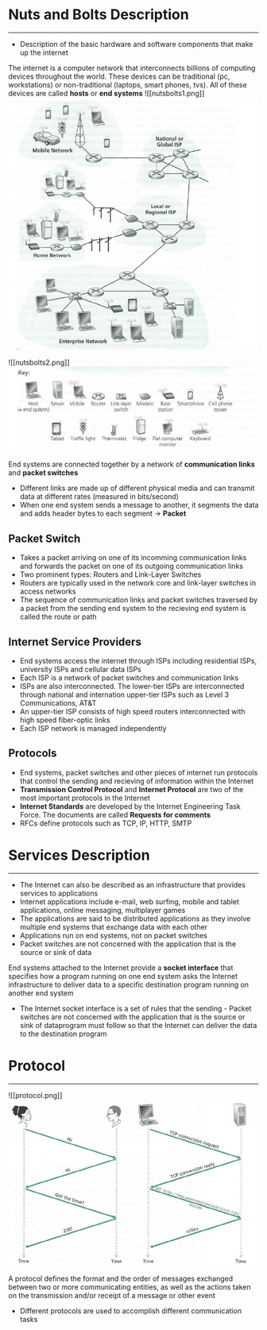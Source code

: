 # Nuts and Bolts Description
----
- Description of the basic hardware and software components that make up the internet []()

The internet is a computer network that interconnects billions of computing devices throughout the world. These devices can be traditional (pc, workstations) or non-traditional (laptops, smart phones, tvs). All of these devices are called **hosts** or **end systems**
![[nutsbolts1.png]]
![nutsbolts1.png](https://github.com/Shogunkayo/PES_Notes/blob/main/Computer%20Networks/Images/nutsbolts1.png)

![[nutsbolts2.png]]
![nutsbolts2.png](https://github.com/Shogunkayo/PES_Notes/blob/main/Computer%20Networks/Images/nutsbolts2.png)

End systems are connected together by a network of **communication links** and **packet switches**
- Different links are made up of different physical media and can transmit data at different rates (measured in bits/second)
- When one end system sends a message to another, it segments the data and adds header bytes to each segment -> **Packet**

## Packet Switch
- Takes a packet arriving on one of its incomming communication links and forwards the packet on one of its outgoing communication links
- Two prominent types: Routers and Link-Layer Switches
- Routers are typically used in the network core and link-layer switches in access networks
- The sequence of communication links and packet switches traversed by a packet from the sending end system to the recieving end system is called the route or path

## Internet Service Providers
- End systems access the internet through ISPs including residential ISPs, university ISPs and cellular data ISPs
- Each ISP is a network of packet switches and communication links
- ISPs are also interconnected. The lower-tier ISPs are interconnected through national and internation upper-tier ISPs such as Level 3 Communications, AT&T
- An upper-tier ISP consists of high speed routers interconnected with high speed fiber-optic links
- Each ISP network is managed independently

## Protocols
- End systems, packet switches and other pieces of internet run protocols that control the sending and recieving of information within the Internet
- **Transmission Control Protocol** and **Internet Protocol** are two of the most important protocols in the Internet
- **Internet Standards** are developed by the Internet Engineering Task Force. The documents are called **Requests for comments**
- RFCs define protocols such as TCP, IP, HTTP, SMTP

# Services Description
----
- The Internet can also be described as an infrastructure that provides services to applications
- Internet applications include e-mail, web surfing, mobile and tablet applications, online messaging, multiplayer games
- The applications are said to be distributed applications as they involve multiple end systems that exchange data with each other
- Applications run on end systems, not on packet switches
- Packet switches are not concerned with the application that is the source or sink of data

End systems attached to the Internet provide a **socket interface** that specifies how a program running on one end system asks the Internet infrastructure to deliver data to a specific destination program running on another end system
- The Internet socket interface is a set of rules that the sending - Packet switches are not concerned with the application that is the source or sink of dataprogram must follow so that the Internet can deliver the data to the destination program

# Protocol
---
![[protocol.png]]
![protocol.png](https://github.com/Shogunkayo/PES_Notes/blob/main/Computer%20Networks/Images/protocol.png)

A protocol defines the format and the order of messages exchanged between two or more communicating entities, as well as the actions taken on the transmission and/or receipt of a message or other event
- Different protocols are used to accomplish different communication tasks
